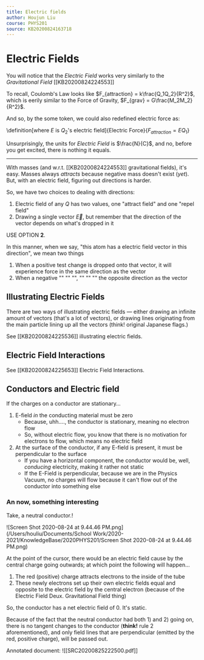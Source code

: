 ```yaml
---
title: Electric fields
author: Houjun Liu
course: PHYS201
source: KB20200824163718
---
```


# Electric Fields

You will notice that the _Electric Field_ works very similarly to the _Gravitational Field_ [[KB20200824224553]]

To recall, Coulomb's Law looks like $F_{attraction} = k\frac{Q_1Q_2}{R^2}$, which is eerily similar to the Force of Gravity, $F_{grav} = G\frac{M_2M_2}{R^2}$.

And so, by the some token, we could also redefined electric force as:

\definition[where $E$ is $Q_2$'s electric field]{Electric Force}{$F_{attraction} = E Q_1$}

Unsurprisingly, the units for *Electric Field* is $\frac{N}{C}$, and no, before you get excited, there is nothing it equals.

***

With masses (and w.r.t. [[KB20200824224553]] gravitational fields), it's easy. Masses always *attracts* because negative mass doesn't exist (_yet_). But, with an electric field,  figuring out directions is harder.

So, we have two choices to dealing with directions:

1) Electric field of any $Q$ has two values, one "attract field" and one "repel field"
2) Drawing a single vector $\vec{E}$, but remember that the direction of the vector depends on what's dropped in it

USE OPTION **2**.

In this manner, when we say, "this atom has a electric field vector in this direction", we mean two things

1. When a positive test change is dropped onto that vector, it will experience force in the same direction as the vector
2. When a negative "" "" "", "" "" "" the opposite direction as the vector

## Illustrating Electric Fields

There are two ways of illustrating electric fields — either drawing an infinite amount of vectors (that's a lot of vectors), or drawing lines originating from the main particle lining up all the vectors (think! original Japanese flags.)

See [[KB20200824225536]] illustrating electric fields.

## Electric Field Interactions

See [[KB20200824225653]] Electric Field Interactions.

## Conductors and Electric field

If the charges on a conductor are stationary…

1) E-field _in_ the conducting material must be zero
   * Because, uhh...., the conductor is stationary, meaning no electron flow
   * So, without electric flow, you know that there is no motivation for electrons to flow, which means no electric field
2) At the surface of the conductor, if any E-field is present, it must be perpendicular to the surface
    * If you have a horizontal component, the conductor would be, well, _conducing_ electricity, making it rather not static
    * If the E-Field is perpendicular, because we are in the Physics Vacuum, no charges will flow because it can't flow out of the conductor into something else
    
### An now, something interesting
Take, a neutral conductor.!


![Screen Shot 2020-08-24 at 9.44.46 PM.png](/Users/houliu/Documents/School Work/2020-2021/KnowledgeBase/2020PHYS201/Screen Shot 2020-08-24 at 9.44.46 PM.png)

At the point of the cursor, there would be an electric field cause by the central charge going outwards; at which point the following will happen…

1) The red (positive) charge attracts electrons to the inside of the tube
2) These newly electrons set up their own electric fields equal and opposite to the electric field by the central electron (because of the Electric Field Deux. Gravitational Field thing)

So, the conductor has a net electric field of 0. It's static.

Because of the fact that the neutral conductor had both 1) and 2) going on, there is no tangent changes to the conductor (**think!** rule 2 aforementioned), and only field lines that are perpendicular (emitted by the red, positive charge), will be passed out. 

Annotated document: ![[SRC20200825222500.pdf]]